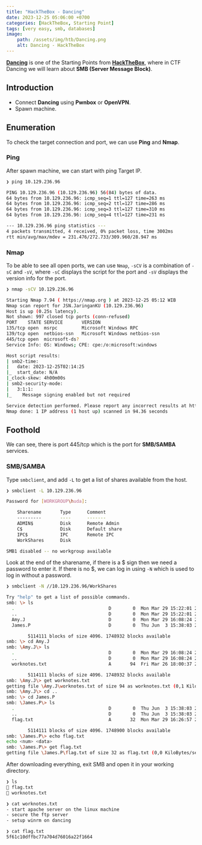 ```yaml
---
title: "HackTheBox - Dancing"
date: 2023-12-25 05:06:00 +0700
categories: [HackTheBox, Starting Point]
tags: [very easy, smb, databases]
image:
    path: /assets/img/htb/Dancing.png
    alt: Dancing - HackTheBox
---
```


[**Dancing**](https://app.hackthebox.com/starting-point) is one of the Starting Points from [**HackTheBox**](https://app.hackthebox.com/), where in CTF Dancing we will learn about **SMB (Server Message Block)**.

## Introduction

- Connect **Dancing** using **Pwnbox** or **OpenVPN**.
- Spawn machine.

## Enumeration

To check the target connection and port, we can use **Ping** and **Nmap**.

### Ping

After spawn machine, we can start with ping Target IP.

```bash
❯ ping 10.129.236.96

PING 10.129.236.96 (10.129.236.96) 56(84) bytes of data.
64 bytes from 10.129.236.96: icmp_seq=1 ttl=127 time=263 ms
64 bytes from 10.129.236.96: icmp_seq=2 ttl=127 time=286 ms
64 bytes from 10.129.236.96: icmp_seq=3 ttl=127 time=310 ms
64 bytes from 10.129.236.96: icmp_seq=4 ttl=127 time=231 ms

--- 10.129.236.96 ping statistics ---
4 packets transmitted, 4 received, 0% packet loss, time 3002ms
rtt min/avg/max/mdev = 231.476/272.733/309.960/28.947 ms
```

### Nmap

To be able to see all open ports, we can use `Nmap`, `-sCV` is a combination of `-sC` and `-sV`, where `-sC` displays the script for the port and `-sV` displays the version info for the port. 

```bash
❯ nmap -sCV 10.129.236.96

Starting Nmap 7.94 ( https://nmap.org ) at 2023-12-25 05:12 WIB
Nmap scan report for JSN.JaringanKU (10.129.236.96)
Host is up (0.25s latency).
Not shown: 997 closed tcp ports (conn-refused)
PORT    STATE SERVICE       VERSION
135/tcp open  msrpc         Microsoft Windows RPC
139/tcp open  netbios-ssn   Microsoft Windows netbios-ssn
445/tcp open  microsoft-ds?
Service Info: OS: Windows; CPE: cpe:/o:microsoft:windows

Host script results:
| smb2-time: 
|   date: 2023-12-25T02:14:25
|_  start_date: N/A
|_clock-skew: 4h00m00s
| smb2-security-mode: 
|   3:1:1: 
|_    Message signing enabled but not required

Service detection performed. Please report any incorrect results at https://nmap.org/submit/ .
Nmap done: 1 IP address (1 host up) scanned in 94.36 seconds
```

## Foothold

We can see, there is port 445/tcp which is the port for **SMB/SAMBA** services.

### SMB/SAMBA

Type `smbclient`, and add `-L` to get a list of shares available from the host.

```bash
❯ smbclient -L 10.129.236.96

Password for [WORKGROUP\huda]:

	Sharename       Type      Comment
	---------       ----      -------
	ADMIN$          Disk      Remote Admin
	C$              Disk      Default share
	IPC$            IPC       Remote IPC
	WorkShares      Disk      

SMB1 disabled -- no workgroup available
```

Look at the end of the sharename, if there is a $ sign then we need a password to enter it. If there is no $, we can log in using `-N` which is used to log in without a password.

```bash
❯ smbclient -N //10.129.236.96/WorkShares

Try "help" to get a list of possible commands.
smb: \> ls
  .                                   D        0  Mon Mar 29 15:22:01 2021
  ..                                  D        0  Mon Mar 29 15:22:01 2021
  Amy.J                               D        0  Mon Mar 29 16:08:24 2021
  James.P                             D        0  Thu Jun  3 15:38:03 2021

		5114111 blocks of size 4096. 1748932 blocks available
smb: \> cd Amy.J
smb: \Amy.J\> ls
  .                                   D        0  Mon Mar 29 16:08:24 2021
  ..                                  D        0  Mon Mar 29 16:08:24 2021
  worknotes.txt                       A       94  Fri Mar 26 18:00:37 2021

		5114111 blocks of size 4096. 1748932 blocks available
smb: \Amy.J\> get worknotes.txt
getting file \Amy.J\worknotes.txt of size 94 as worknotes.txt (0,1 KiloBytes/sec) (average 0,1 KiloBytes/sec)
smb: \Amy.J\> cd ..
smb: \> cd James.P
smb: \James.P\> ls
  .                                   D        0  Thu Jun  3 15:38:03 2021
  ..                                  D        0  Thu Jun  3 15:38:03 2021
  flag.txt                            A       32  Mon Mar 29 16:26:57 2021

		5114111 blocks of size 4096. 1748900 blocks available
smb: \James.P\> echo flag.txt
echo <num> <data>
smb: \James.P\> get flag.txt
getting file \James.P\flag.txt of size 32 as flag.txt (0,0 KiloBytes/sec) (average 0,1 KiloBytes/sec)
```

After downloading everything, exit SMB and open it in your working directory.

```bash
❯ ls
 flag.txt
 worknotes.txt

❯ cat worknotes.txt
- start apache server on the linux machine
- secure the ftp server
- setup winrm on dancing

❯ cat flag.txt
5f61c10dffbc77a704d76016a22f1664
```
